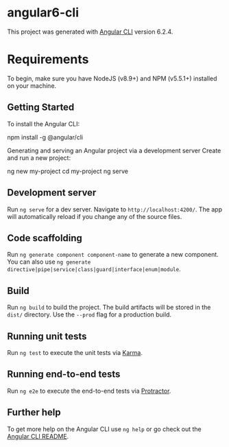 # angular6-cli

This project was generated with [Angular CLI](https://github.com/angular/angular-cli) version 6.2.4.

# Requirements
To begin, make sure you have NodeJS (v8.9+) and NPM (v5.5.1+) installed on your machine.

## Getting Started
To install the Angular CLI:

npm install -g @angular/cli

Generating and serving an Angular project via a development server Create and run a new project:

ng new my-project
cd my-project
ng serve

## Development server

Run `ng serve` for a dev server. Navigate to `http://localhost:4200/`. The app will automatically reload if you change any of the source files.

## Code scaffolding

Run `ng generate component component-name` to generate a new component. You can also use `ng generate directive|pipe|service|class|guard|interface|enum|module`.

## Build

Run `ng build` to build the project. The build artifacts will be stored in the `dist/` directory. Use the `--prod` flag for a production build.

## Running unit tests

Run `ng test` to execute the unit tests via [Karma](https://karma-runner.github.io).

## Running end-to-end tests

Run `ng e2e` to execute the end-to-end tests via [Protractor](http://www.protractortest.org/).

## Further help

To get more help on the Angular CLI use `ng help` or go check out the [Angular CLI README](https://github.com/angular/angular-cli/blob/master/README.md).
